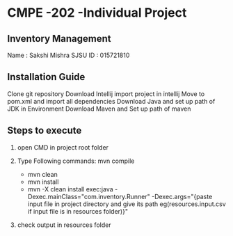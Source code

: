 # CMPE -202 -Individual Project

## Inventory Management

Name : Sakshi Mishra
SJSU ID : 015721810

## Installation Guide
Clone git repository
Download Intellij 
import project in intellij
Move to pom.xml and import all dependencies
Download Java and set up path of JDK in Environment
Download Maven and Set up path of maven

## Steps to execute
1. open CMD in project root folder
2. Type Following commands:
      mvn compile
      - mvn clean
      - mvn install
      - mvn -X clean install exec:java -Dexec.mainClass="com.inventory.Runner" -Dexec.args="{paste input file in project directory and give its path eg(resources.input.csv if input file is in resources folder)}"
        
3. check output in resources folder